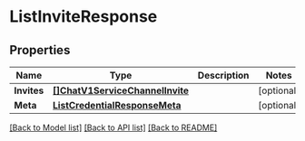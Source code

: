 # ListInviteResponse

## Properties

Name | Type | Description | Notes
------------ | ------------- | ------------- | -------------
**Invites** | [**[]ChatV1ServiceChannelInvite**](chat.v1.service.channel.invite.md) |  |[optional] 
**Meta** | [**ListCredentialResponseMeta**](ListCredentialResponse_meta.md) |  |[optional] 

[[Back to Model list]](../README.md#documentation-for-models) [[Back to API list]](../README.md#documentation-for-api-endpoints) [[Back to README]](../README.md)


